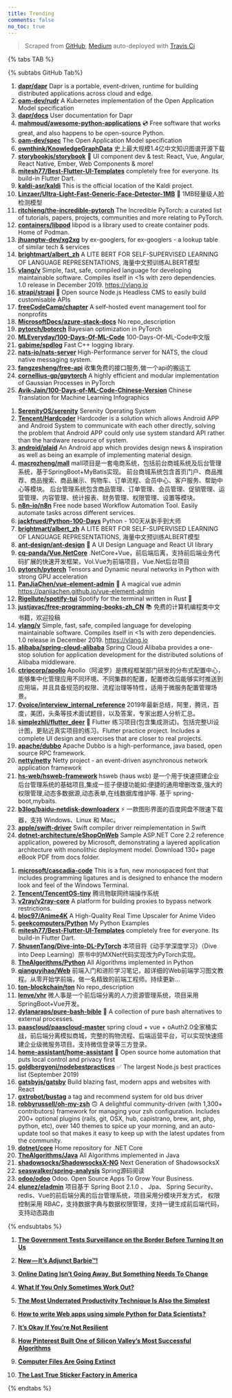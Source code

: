 ```yaml
---
title: Trending
comments: false
no_toc: true
---
```


> Scraped from [GitHub](https://github.com/trending), [Medium](https://medium.com/topic/popular)
auto-deployed with [Travis Ci](https://travis-ci.org/)

{% tabs TAB %}
<!-- tab GitHub -->
{% subtabs GitHub Tab%}
<!-- tab Daily -->
1. [**dapr/dapr**](https://github.com/dapr/dapr)
Dapr is a portable, event-driven, runtime for building distributed applications across cloud and edge.
2. [**oam-dev/rudr**](https://github.com/oam-dev/rudr)
A Kubernetes implementation of the Open Application Model specification
3. [**dapr/docs**](https://github.com/dapr/docs)
User documentation for Dapr
4. [**mahmoud/awesome-python-applications**](https://github.com/mahmoud/awesome-python-applications)
💿 Free software that works great, and also happens to be open-source Python.
5. [**oam-dev/spec**](https://github.com/oam-dev/spec)
The Open Application Model specification
6. [**ownthink/KnowledgeGraphData**](https://github.com/ownthink/KnowledgeGraphData)
史上最大规模1.4亿中文知识图谱开源下载
7. [**storybookjs/storybook**](https://github.com/storybookjs/storybook)
📓 UI component dev & test: React, Vue, Angular, React Native, Ember, Web Components & more!
8. [**mitesh77/Best-Flutter-UI-Templates**](https://github.com/mitesh77/Best-Flutter-UI-Templates)
completely free for everyone. Its build-in Flutter Dart.
9. [**kaldi-asr/kaldi**](https://github.com/kaldi-asr/kaldi)
This is the official location of the Kaldi project.
10. [**Linzaer/Ultra-Light-Fast-Generic-Face-Detector-1MB**](https://github.com/Linzaer/Ultra-Light-Fast-Generic-Face-Detector-1MB)
💎 1MB轻量级人脸检测模型
11. [**ritchieng/the-incredible-pytorch**](https://github.com/ritchieng/the-incredible-pytorch)
The Incredible PyTorch: a curated list of tutorials, papers, projects, communities and more relating to PyTorch.
12. [**containers/libpod**](https://github.com/containers/libpod)
libpod is a library used to create container pods. Home of Podman.
13. [**jhuangtw-dev/xg2xg**](https://github.com/jhuangtw-dev/xg2xg)
by ex-googlers, for ex-googlers - a lookup table of similar tech & services
14. [**brightmart/albert_zh**](https://github.com/brightmart/albert_zh)
A LITE BERT FOR SELF-SUPERVISED LEARNING OF LANGUAGE REPRESENTATIONS, 海量中文预训练ALBERT模型
15. [**vlang/v**](https://github.com/vlang/v)
Simple, fast, safe, compiled language for developing maintainable software. Compiles itself in <1s with zero dependencies. 1.0 release in December 2019. https://vlang.io
16. [**strapi/strapi**](https://github.com/strapi/strapi)
🚀 Open source Node.js Headless CMS to easily build customisable APIs
17. [**freeCodeCamp/chapter**](https://github.com/freeCodeCamp/chapter)
A self-hosted event management tool for nonprofits
18. [**MicrosoftDocs/azure-stack-docs**](https://github.com/MicrosoftDocs/azure-stack-docs)
No repo_description
19. [**pytorch/botorch**](https://github.com/pytorch/botorch)
Bayesian optimization in PyTorch
20. [**MLEveryday/100-Days-Of-ML-Code**](https://github.com/MLEveryday/100-Days-Of-ML-Code)
100-Days-Of-ML-Code中文版
21. [**gabime/spdlog**](https://github.com/gabime/spdlog)
Fast C++ logging library.
22. [**nats-io/nats-server**](https://github.com/nats-io/nats-server)
High-Performance server for NATS, the cloud native messaging system.
23. [**fangzesheng/free-api**](https://github.com/fangzesheng/free-api)
收集免费的接口服务,做一个api的搬运工
24. [**cornellius-gp/gpytorch**](https://github.com/cornellius-gp/gpytorch)
A highly efficient and modular implementation of Gaussian Processes in PyTorch
25. [**Avik-Jain/100-Days-of-ML-Code-Chinese-Version**](https://github.com/Avik-Jain/100-Days-of-ML-Code-Chinese-Version)
Chinese Translation for Machine Learning Infographics
<!-- endtab -->
<!-- tab Weekly -->
1. [**SerenityOS/serenity**](https://github.com/SerenityOS/serenity)
Serenity Operating System
2. [**Tencent/Hardcoder**](https://github.com/Tencent/Hardcoder)
Hardcoder is a solution which allows Android APP and Android System to communicate with each other directly, solving the problem that Android APP could only use system standard API rather than the hardware resource of system.
3. [**android/plaid**](https://github.com/android/plaid)
An Android app which provides design news & inspiration as well as being an example of implementing material design.
4. [**macrozheng/mall**](https://github.com/macrozheng/mall)
mall项目是一套电商系统，包括前台商城系统及后台管理系统，基于SpringBoot+MyBatis实现。 前台商城系统包含首页门户、商品推荐、商品搜索、商品展示、购物车、订单流程、会员中心、客户服务、帮助中心等模块。 后台管理系统包含商品管理、订单管理、会员管理、促销管理、运营管理、内容管理、统计报表、财务管理、权限管理、设置等模块。
5. [**n8n-io/n8n**](https://github.com/n8n-io/n8n)
Free node based Workflow Automation Tool. Easily automate tasks across different services.
6. [**jackfrued/Python-100-Days**](https://github.com/jackfrued/Python-100-Days)
Python - 100天从新手到大师
7. [**brightmart/albert_zh**](https://github.com/brightmart/albert_zh)
A LITE BERT FOR SELF-SUPERVISED LEARNING OF LANGUAGE REPRESENTATIONS, 海量中文预训练ALBERT模型
8. [**ant-design/ant-design**](https://github.com/ant-design/ant-design)
🌈 A UI Design Language and React UI library
9. [**cq-panda/Vue.NetCore**](https://github.com/cq-panda/Vue.NetCore)
.NetCore+Vue，前后端后离，支持前后端业务代码扩展的快速开发框架，Vol.Vue为前端项目，Vue.Net后台项目
10. [**pytorch/pytorch**](https://github.com/pytorch/pytorch)
Tensors and Dynamic neural networks in Python with strong GPU acceleration
11. [**PanJiaChen/vue-element-admin**](https://github.com/PanJiaChen/vue-element-admin)
🎉 A magical vue admin https://panjiachen.github.io/vue-element-admin
12. [**Rigellute/spotify-tui**](https://github.com/Rigellute/spotify-tui)
Spotify for the terminal written in Rust 🚀
13. [**justjavac/free-programming-books-zh_CN**](https://github.com/justjavac/free-programming-books-zh_CN)
📚 免费的计算机编程类中文书籍，欢迎投稿
14. [**vlang/v**](https://github.com/vlang/v)
Simple, fast, safe, compiled language for developing maintainable software. Compiles itself in <1s with zero dependencies. 1.0 release in December 2019. https://vlang.io
15. [**alibaba/spring-cloud-alibaba**](https://github.com/alibaba/spring-cloud-alibaba)
Spring Cloud Alibaba provides a one-stop solution for application development for the distributed solutions of Alibaba middleware.
16. [**ctripcorp/apollo**](https://github.com/ctripcorp/apollo)
Apollo（阿波罗）是携程框架部门研发的分布式配置中心，能够集中化管理应用不同环境、不同集群的配置，配置修改后能够实时推送到应用端，并且具备规范的权限、流程治理等特性，适用于微服务配置管理场景。
17. [**0voice/interview_internal_reference**](https://github.com/0voice/interview_internal_reference)
2019年最新总结，阿里，腾讯，百度，美团，头条等技术面试题目，以及答案，专家出题人分析汇总。
18. [**simplezhli/flutter_deer**](https://github.com/simplezhli/flutter_deer)
🦌 Flutter 练习项目(包含集成测试)。包括完整UI设计图，更贴近真实项目的练习。Flutter practice project. Includes a complete UI design and exercises that are closer to real projects.
19. [**apache/dubbo**](https://github.com/apache/dubbo)
Apache Dubbo is a high-performance, java based, open source RPC framework.
20. [**netty/netty**](https://github.com/netty/netty)
Netty project - an event-driven asynchronous network application framework
21. [**hs-web/hsweb-framework**](https://github.com/hs-web/hsweb-framework)
hsweb (haʊs wɛb) 是一个用于快速搭建企业后台管理系统的基础项目,集成一揽子便捷功能如:便捷的通用增删改查,强大的权限管理,动态多数据源,动态表单,在线数据库维护等. 基于 spring-boot,mybaits.
22. [**b3log/baidu-netdisk-downloaderx**](https://github.com/b3log/baidu-netdisk-downloaderx)
⚡️ 一款图形界面的百度网盘不限速下载器，支持 Windows、Linux 和 Mac。
23. [**apple/swift-driver**](https://github.com/apple/swift-driver)
Swift compiler driver reimplementation in Swift
24. [**dotnet-architecture/eShopOnWeb**](https://github.com/dotnet-architecture/eShopOnWeb)
Sample ASP.NET Core 2.2 reference application, powered by Microsoft, demonstrating a layered application architecture with monolithic deployment model. Download 130+ page eBook PDF from docs folder.
<!-- endtab -->
<!-- tab Monthly -->
1. [**microsoft/cascadia-code**](https://github.com/microsoft/cascadia-code)
This is a fun, new monospaced font that includes programming ligatures and is designed to enhance the modern look and feel of the Windows Terminal.
2. [**Tencent/TencentOS-tiny**](https://github.com/Tencent/TencentOS-tiny)
腾讯物联网终端操作系统
3. [**v2ray/v2ray-core**](https://github.com/v2ray/v2ray-core)
A platform for building proxies to bypass network restrictions.
4. [**bloc97/Anime4K**](https://github.com/bloc97/Anime4K)
A High-Quality Real Time Upscaler for Anime Video
5. [**geekcomputers/Python**](https://github.com/geekcomputers/Python)
My Python Examples
6. [**mitesh77/Best-Flutter-UI-Templates**](https://github.com/mitesh77/Best-Flutter-UI-Templates)
completely free for everyone. Its build-in Flutter Dart.
7. [**ShusenTang/Dive-into-DL-PyTorch**](https://github.com/ShusenTang/Dive-into-DL-PyTorch)
本项目将《动手学深度学习》（Dive into Deep Learning）原书中的MXNet代码实现改为PyTorch实现。
8. [**TheAlgorithms/Python**](https://github.com/TheAlgorithms/Python)
All Algorithms implemented in Python
9. [**qianguyihao/Web**](https://github.com/qianguyihao/Web)
前端入门和进阶学习笔记，超详细的Web前端学习图文教程。从零开始学前端，做一名精致的前端工程师。持续更新...
10. [**ton-blockchain/ton**](https://github.com/ton-blockchain/ton)
No repo_description
11. [**lenve/vhr**](https://github.com/lenve/vhr)
微人事是一个前后端分离的人力资源管理系统，项目采用SpringBoot+Vue开发。
12. [**dylanaraps/pure-bash-bible**](https://github.com/dylanaraps/pure-bash-bible)
📖 A collection of pure bash alternatives to external processes.
13. [**paascloud/paascloud-master**](https://github.com/paascloud/paascloud-master)
spring cloud + vue + oAuth2.0全家桶实战，前后端分离模拟商城，完整的购物流程、后端运营平台，可以实现快速搭建企业级微服务项目。支持微信登录等三方登录。
14. [**home-assistant/home-assistant**](https://github.com/home-assistant/home-assistant)
🏡 Open source home automation that puts local control and privacy first
15. [**goldbergyoni/nodebestpractices**](https://github.com/goldbergyoni/nodebestpractices)
✅ The largest Node.js best practices list (September 2019)
16. [**gatsbyjs/gatsby**](https://github.com/gatsbyjs/gatsby)
Build blazing fast, modern apps and websites with React
17. [**gxtrobot/bustag**](https://github.com/gxtrobot/bustag)
a tag and recommend system for old bus driver
18. [**robbyrussell/oh-my-zsh**](https://github.com/robbyrussell/oh-my-zsh)
🙃 A delightful community-driven (with 1,300+ contributors) framework for managing your zsh configuration. Includes 200+ optional plugins (rails, git, OSX, hub, capistrano, brew, ant, php, python, etc), over 140 themes to spice up your morning, and an auto-update tool so that makes it easy to keep up with the latest updates from the community.
19. [**dotnet/core**](https://github.com/dotnet/core)
Home repository for .NET Core
20. [**TheAlgorithms/Java**](https://github.com/TheAlgorithms/Java)
All Algorithms implemented in Java
21. [**shadowsocks/ShadowsocksX-NG**](https://github.com/shadowsocks/ShadowsocksX-NG)
Next Generation of ShadowsocksX
22. [**seaswalker/spring-analysis**](https://github.com/seaswalker/spring-analysis)
Spring源码阅读
23. [**odoo/odoo**](https://github.com/odoo/odoo)
Odoo. Open Source Apps To Grow Your Business.
24. [**elunez/eladmin**](https://github.com/elunez/eladmin)
项目基于 Spring Boot 2.1.0 、 Jpa、 Spring Security、redis、Vue的前后端分离的后台管理系统，项目采用分模块开发方式， 权限控制采用 RBAC，支持数据字典与数据权限管理，支持一键生成前后端代码，支持动态路由
<!-- endtab -->
{% endsubtabs %}
<!-- endtab --><!-- tab Medium -->
1. [**The Government Tests Surveillance on the Border Before Turning It on Us**](https://gen.medium.com/the-government-is-testing-mass-surveillance-on-the-border-before-turning-it-on-americans-4348e3da784b?source=topic_page---------------------------20)

2. [**New — It’s Adjunct Barbie™!**](https://medium.com/slackjaw/new-its-adjunct-barbie-f2465e8b49b?source=topic_page---------0------------------1)

3. [**Online Dating Isn’t Going Away, But Something Needs To Change**](https://humanparts.medium.com/online-dating-isnt-going-away-but-something-needs-to-change-ba2030e81113?source=topic_page---------1------------------1)

4. [**What If You Only Sometimes Work Out?**](https://elemental.medium.com/what-if-you-only-sometimes-work-out-97b53cbd4845?source=topic_page---------2------------------1)

5. [**The Most Underrated Productivity Technique Is Also the Simplest**](https://forge.medium.com/the-most-underrated-productivity-technique-is-also-the-simplest-82b6b8d2891f?source=topic_page---------4------------------1)

6. [**How to write Web apps using simple Python for Data Scientists?**](https://towardsdatascience.com/how-to-write-web-apps-using-simple-python-for-data-scientists-a227a1a01582?source=topic_page---------5------------------1)

7. [**It’s Okay If You’re Not Resilient**](https://elemental.medium.com/its-okay-if-you-re-not-resilient-cc74c3f2db26?source=topic_page---------6------------------1)

8. [**How Pinterest Built One of Silicon Valley’s Most Successful Algorithms**](https://onezero.medium.com/how-pinterest-built-one-of-silicon-valleys-most-successful-algorithms-9101afdfd0dd?source=topic_page---------7------------------1)

9. [**Computer Files Are Going Extinct**](https://onezero.medium.com/the-death-of-the-computer-file-doc-43cb028c0506?source=topic_page---------8------------------1)

10. [**The Last True Sticker Factory in America**](https://onezero.medium.com/the-last-true-sticker-factory-in-america-69e42f7e97e4?source=topic_page---------9------------------1)

<!-- endtab -->
{% endtabs %}
